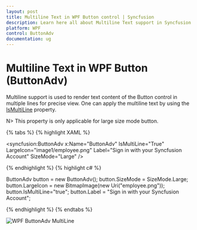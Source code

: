 ```yaml
---
layout: post
title: Multiline Text in WPF Button control | Syncfusion
description: Learn here all about Multiline Text support in Syncfusion WPF Button (ButtonAdv) control, its elements and more details.
platform: WPF
control: ButtonAdv
documentation: ug
---
```


# Multiline Text in WPF Button (ButtonAdv)

Multiline support is used to render text content of the Button control in multiple lines for precise view. One can apply the multiline text by using the [IsMultiLine](https://help.syncfusion.com/cr/wpf/Syncfusion.Windows.Tools.Controls.ButtonAdv.html#Syncfusion_Windows_Tools_Controls_ButtonAdv_IsMultiLine) property.

N> This property is only applicable for large size mode button.

{% tabs %}
{% highlight XAML %}

<syncfusion:ButtonAdv x:Name="ButtonAdv" IsMultiLine="True" LargeIcon="image1/employee.png" Label="Sign in with your Syncfusion Account" SizeMode="Large" />

{% endhighlight %}
{% highlight c# %}

ButtonAdv button = new ButtonAdv();
button.SizeMode = SizeMode.Large;
button.LargeIcon = new BitmapImage(new Uri("employee.png"));
button.IsMultiLine="true";
button.Label = "Sign in with your Syncfusion Account";

{% endhighlight %}
{% endtabs %}

![WPF ButtonAdv MultiLine](Multi-Line-Support_images/Multi-Line-Support_img1.png)
